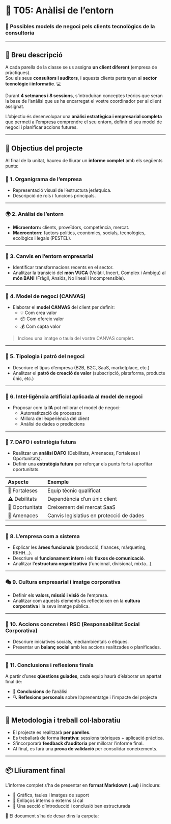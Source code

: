 # 💼 T05: Anàlisi de l’entorn  
### 🧭 Possibles models de negoci pels clients tecnològics de la consultoria

---

## 📝 Breu descripció

A cada parella de la classe se us assigna **un client diferent** (empresa de pràctiques).  
Sou els seus **consultors i auditors**, i aquests clients pertanyen al **sector tecnològic i informàtic**. 💻  

Durant **4 setmanes i 8 sessions**, s’introduiran conceptes teòrics que seran la base de l’anàlisi que us ha encarregat el vostre coordinador per al client assignat.

L’objectiu és desenvolupar una **anàlisi estratègica i empresarial completa** que permeti a l’empresa comprendre el seu entorn, definir el seu model de negoci i planificar accions futures.

---

## 🎯 Objectius del projecte

Al final de la unitat, haureu de lliurar un **informe complet** amb els següents punts:

### 🏢 1. Organigrama de l’empresa
- Representació visual de l’estructura jeràrquica.  
- Descripció de rols i funcions principals.

---

### 🌍 2. Anàlisi de l’entorn
- **Microentorn:** clients, proveïdors, competència, mercat.  
- **Macroentorn:** factors polítics, econòmics, socials, tecnològics, ecològics i legals (PESTEL).

---

### 🔄 3. Canvis en l’entorn empresarial
- Identificar transformacions recents en el sector.  
- Analitzar la transició del **món VUCA** (Volàtil, Incert, Complex i Ambigu) al **món BANI** (Fràgil, Ansiós, No lineal i Incomprensible).  

---

### 🧩 4. Model de negoci (CANVAS)
- Elaborar el **model CANVAS** del client per definir:
  - 💡 Com crea valor  
  - 📦 Com ofereix valor  
  - 💰 Com capta valor  

> Incloeu una imatge o taula del vostre CANVAS complet.

---

### 🧱 5. Tipologia i patró del negoci
- Descriure el tipus d’empresa (B2B, B2C, SaaS, marketplace, etc.)  
- Analitzar el **patró de creació de valor** (subscripció, plataforma, producte únic, etc.)

---

### 🤖 6. Intel·ligència artificial aplicada al model de negoci
- Proposar com la **IA** pot millorar el model de negoci:  
  - Automatització de processos  
  - Millora de l’experiència del client  
  - Anàlisi de dades o prediccions  

---

### 🧭 7. DAFO i estratègia futura
- Realitzar un **anàlisi DAFO** (Debilitats, Amenaces, Fortaleses i Oportunitats).  
- Definir una **estratègia futura** per reforçar els punts forts i aprofitar oportunitats.  

| Aspecte | Exemple |
|:---------|:---------|
| 💪 Fortaleses | Equip tècnic qualificat |
| ⚠️ Debilitats | Dependència d’un únic client |
| 🚀 Oportunitats | Creixement del mercat SaaS |
| 🔻 Amenaces | Canvis legislatius en protecció de dades |

---

### 🧩 8. L’empresa com a sistema
- Explicar les **àrees funcionals** (producció, finances, màrqueting, RRHH…).  
- Descriure el **funcionament intern** i els **fluxos de comunicació**.  
- Analitzar l’**estructura organitzativa** (funcional, divisional, mixta...).

---

### 🎭 9. Cultura empresarial i imatge corporativa
- Definir els **valors, missió i visió** de l’empresa.  
- Analitzar com aquests elements es reflecteixen en la **cultura corporativa** i la seva imatge pública.

---

### 🌱 10. Accions concretes i RSC (Responsabilitat Social Corporativa)
- Descriure iniciatives socials, mediambientals o ètiques.  
- Presentar un **balanç social** amb les accions realitzades o planificades.

---

### 🧠 11. Conclusions i reflexions finals
A partir d’unes **qüestions guiades**, cada equip haurà d’elaborar un apartat final de:
- 💭 **Conclusions** de l’anàlisi
- 🔍 **Reflexions personals** sobre l’aprenentatge i l’impacte del projecte

---

## 👥 Metodologia i treball col·laboratiu

- El projecte es realitzarà **per parelles**.  
- Es treballarà de forma **iterativa**: sessions teòriques + aplicació pràctica.  
- S’incorporarà **feedback d’auditoria** per millorar l’informe final.  
- Al final, es farà una **prova de validació** per consolidar coneixements.

---

## 📦 Lliurament final

L’informe complet s’ha de presentar en **format Markdown (`.md`)** i incloure:
- 📸 Gràfics, taules i imatges de suport  
- 🔗 Enllaços interns o externs si cal  
- 🧭 Una secció d’introducció i conclusió ben estructurada  

💾 El document s’ha de desar dins la carpeta:


